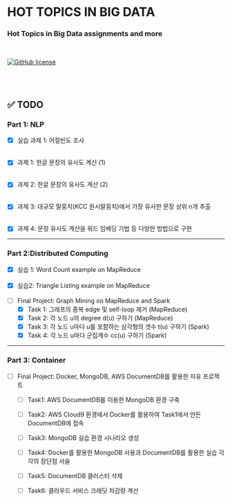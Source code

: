 # HOT TOPICS IN BIG DATA

### Hot Topics in Big Data assignments and more

<br>

[![GitHub license](https://img.shields.io/badge/license-GPL-blue)](https://github.com/joshua-dev/bigdata/blob/master/LICENSE)

<br>​

## :white_check_mark: TODO

### Part 1: NLP

- [x] 실습 과제 1: 어절빈도 조사
  <br><br>
  
- [x] 과제 1: 한글 문장의 유사도 계산 (1)
  <br><br>
  
- [x] 과제 2: 한글 문장의 유사도 계산 (2)
  <br><br>
  
- [x] 과제 3: 대규모 말뭉치(KCC 원시말뭉치)에서 가장 유사한 문장 상위 n개 추출
  <br><br>
  
- [x] 과제 4: 문장 유사도 계산을 워드 임베딩 기법 등 다양한 방법으로 구현

<hr />

### Part 2:Distributed Computing

- [x] 실습 1: Word Count example on MapReduce
  <br><br>
- [x] 실습2: Triangle Listing example on MapReduce
  <br><br>
- [ ] Final Project: Graph Mining on MapReduce and Spark
  - [x] Task 1: 그래프의 중복 edge 및 self-loop 제거 (MapReduce)
  - [x] Task 2: 각 노드 u의 degree d(u) 구하기 (MapReduce)
  - [x] Task 3: 각 노드 u마다 u를 포함하는 삼각형의 갯수 t(u) 구하기 (Spark)
  - [x] Task 4: 각 노드 u마다 군집계수 cc(u) 구하기 (Spark)

<hr />

### Part 3: Container

- [ ] Final Project: Docker, MongoDB, AWS DocumentDB를 활용한 자유 프로젝트
  - [ ] Task1: AWS DocumentDB를 이용한 MongoDB 환경 구축
  - [ ] Task2: AWS Cloud9 환경에서 Docker를 활용하여 Task1에서 만든 DocumentDB에 접속
  - [ ] Task3: MongoDB 실습 환경 시나리오 생성
  - [ ] Task4: Docker를 활용한 MongoDB 사용과 DocumentDB를 활용한 실습 각각의 장단점 서술
  - [ ] Task5: DocumentDB 클러스터 삭제
  - [ ] Task6: 클라우드 서비스 크레딧 차감량 계산

